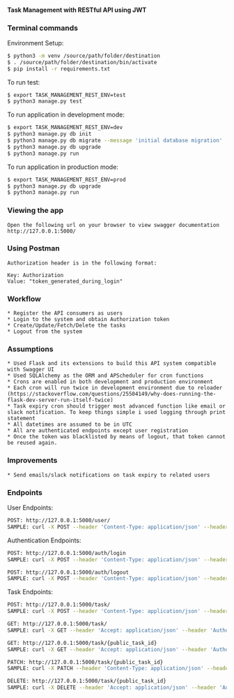 #### Task Management with RESTful API using JWT

### Terminal commands

Environment Setup:
```sh
$ python3 -m venv /source/path/folder/destination
$ . /source/path/folder/destination/bin/activate
$ pip install -r requirements.txt
```

To run test:
```sh
$ export TASK_MANAGEMENT_REST_ENV=test
$ python3 manage.py test
```

To run application in development mode:
```sh
$ export TASK_MANAGEMENT_REST_ENV=dev
$ python3 manage.py db init
$ python3 manage.py db migrate --message 'initial database migration'
$ python3 manage.py db upgrade
$ python3 manage.py run
```

To run application in production mode:
```sh
$ export TASK_MANAGEMENT_REST_ENV=prod
$ python3 manage.py db upgrade
$ python3 manage.py run
```


### Viewing the app ###

    Open the following url on your browser to view swagger documentation
    http://127.0.0.1:5000/


### Using Postman ####

    Authorization header is in the following format:

    Key: Authorization
    Value: "token_generated_during_login"


### Workflow ####

    * Register the API consumers as users
    * Login to the system and obtain Authorization token
    * Create/Update/Fetch/Delete the tasks
    * Logout from the system


### Assumptions ####

    * Used Flask and its extensions to build this API system compatible with Swagger UI
    * Used SQLAlchemy as the ORM and APScheduler for cron functions
    * Crons are enabled in both development and production environment
    * Each cron will run twice in development environment due to reloader (https://stackoverflow.com/questions/25504149/why-does-running-the-flask-dev-server-run-itself-twice)
    * Task expiry cron should trigger most advanced function like email or slack notification. To keep things simple i used logging through print statement
    * All datetimes are assumed to be in UTC
    * All are authenticated endpoints except user registration
    * Once the token was blacklisted by means of logout, that token cannot be reused again.


### Improvements ####

    * Send emails/slack notifications on task expiry to related users


### Endpoints ####

User Endpoints:
```sh
POST: http://127.0.0.1:5000/user/
SAMPLE: curl -X POST --header 'Content-Type: application/json' --header 'Accept: application/json' -d '{"password": "domain.com", "email": "dhinesh@domain.com"}' 'http://127.0.0.1:5000/user/'
```

Authentication Endpoints:
```sh
POST: http://127.0.0.1:5000/auth/login
SAMPLE: curl -X POST --header 'Content-Type: application/json' --header 'Accept: application/json' -d '{"password": "domain.com", "email": "dhinesh@domain.com"}' 'http://127.0.0.1:5000/auth/login'
```

```sh
POST: http://127.0.0.1:5000/auth/logout
SAMPLE: curl -X POST --header 'Content-Type: application/json' --header 'Accept: application/json' --header 'Authorization: token_generated_during_login' 'http://127.0.0.1:5000/auth/logout'
```

Task Endpoints:
```sh
POST: http://127.0.0.1:5000/task/
SAMPLE: curl -X POST --header 'Content-Type: application/json' --header 'Accept: application/json' --header 'Authorization: token_generated_during_login' -d '{"expires_on": "2019-08-19T03:32:12.383Z", "name": "Enter your task name here", "description": "Enter your description name here"}' 'http://127.0.0.1:5000/task/'
```

```sh
GET: http://127.0.0.1:5000/task/
SAMPLE: curl -X GET --header 'Accept: application/json' --header 'Authorization: token_generated_during_login' 'http://127.0.0.1:5000/task/'
```

```sh
GET: http://127.0.0.1:5000/task/{public_task_id}
SAMPLE: curl -X GET --header 'Accept: application/json' --header 'Authorization: token_generated_during_login' 'http://127.0.0.1:5000/task/public_task_id'
```

```sh
PATCH: http://127.0.0.1:5000/task/{public_task_id}
SAMPLE: curl -X PATCH --header 'Content-Type: application/json' --header 'Accept: application/json' --header 'Authorization: token_generated_during_login' -d '{"expires_on": "2019-08-19T03:32:12.398Z", "name": "Enter your modified task name here", "description": "Enter your modified description name here"}' 'http://127.0.0.1:5000/task/public_task_id'
```

```sh
DELETE: http://127.0.0.1:5000/task/{public_task_id}
SAMPLE: curl -X DELETE --header 'Accept: application/json' --header 'Authorization: token_generated_during_login' 'http://127.0.0.1:5000/task/public_task_id'

```
